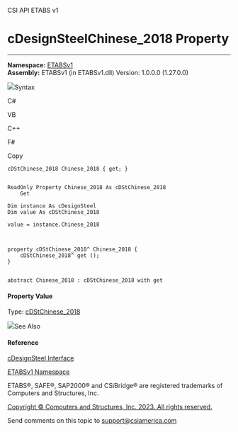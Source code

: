 ﻿

CSI API ETABS v1

# cDesignSteelChinese_2018 Property  
  
---  
  
**Namespace:** [ETABSv1](2780f1b8-2033-5289-2298-1cdb2a7508d9.htm)  
**Assembly:** ETABSv1 (in ETABSv1.dll) Version: 1.0.0.0 (1.27.0.0)

![](../icons/SectionExpanded.png)Syntax

C#

VB

C++

F#

Copy

    
    
    cDStChinese_2018 Chinese_2018 { get; }
    
    
    ReadOnly Property Chinese_2018 As cDStChinese_2018
    	Get
    
    Dim instance As cDesignSteel
    Dim value As cDStChinese_2018
    
    value = instance.Chinese_2018
    
    
    
    property cDStChinese_2018^ Chinese_2018 {
    	cDStChinese_2018^ get ();
    }
    
    
    abstract Chinese_2018 : cDStChinese_2018 with get
    

#### Property Value

Type: [cDStChinese_2018](56e8d07c-bbc2-7d75-2937-c59193215a25.htm)

![](../icons/SectionExpanded.png)See Also

#### Reference

[cDesignSteel Interface](b1c226bd-117b-fef1-3ecf-9501e542b220.htm)

[ETABSv1 Namespace](2780f1b8-2033-5289-2298-1cdb2a7508d9.htm)

ETABS®, SAFE®, SAP2000® and CSiBridge® are registered trademarks of Computers
and Structures, Inc.  

[Copyright © Computers and Structures, Inc. 2023. All rights
reserved.](http://www.csiamerica.com)

Send comments on this topic to
[support@csiamerica.com](mailto:support%40csiamerica.com?Subject=CSI%20API%20ETABS%20v1)

